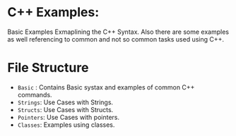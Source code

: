 # C++ Examples:

Basic Examples Exmaplining the C++ Syntax. Also there are some examples as well referencing to common and not so common tasks used using C++. 

# File Structure

- `Basic` : Contains Basic systax and examples of common C++ commands.
- `Strings`: Use Cases with Strings.
- `Structs`: Use Cases with Structs.
- `Pointers`: Use Cases with pointers.
- `Classes`: Examples using classes.